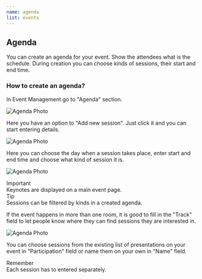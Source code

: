 ```yaml
---
name: agenda
list: events
---
```

<section>

  ## Agenda

  You can create an agenda for your event. Show the attendees what is the schedule. During creation you can choose kinds of sessions, their start and end time.

  ### How to create an agenda?

  In Event Management go to "Agenda" section.

  ![Agenda Photo](/images/agenda1.png)

  Here you have an option to "Add new session". Just click it and you can start entering details.

  ![Agenda Photo](/images/agenda2.png)

  Here you can choose the day when a session takes place, enter start and end time and choose what kind of session it is.

  ![Agenda Photo](/images/kindnew.png)

  <article class="message is-primary">
    <div class="message-header">
      Important
    </div>
    <div class="message-body">
      Keynotes are displayed on a main event page.
    </div>
  </article>

  <article class="message is-info">
    <div class="message-header">
      Tip
    </div>
    <div class="message-body">
      Sessions can be filtered by kinds in a created agenda.
    </div>
  </article>

  If the event happens in more than one room, it is good to fill in the "Track" field to let people know where they can find sessions they are interested in.

  ![Agenda Photo](/images/tracknew.png)

  You can choose sessions from the existing list of presentations on your event in "Participation" field or name them on your own in "Name" field.

  <article class="message is-warning">
    <div class="message-header">
      Remember
    </div>
    <div class="message-body">
      Each session has to entered separately.
    </div>
  </article>
</section>
